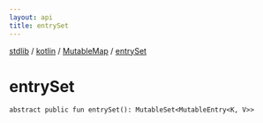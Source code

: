 ```yaml
---
layout: api
title: entrySet
---
```

[stdlib](../../index.md) / [kotlin](../index.md) / [MutableMap](index.md) / [entrySet](entrySet.md)

# entrySet

```
abstract public fun entrySet(): MutableSet<MutableEntry<K, V>>
```
